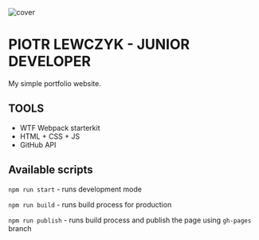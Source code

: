 ![cover](https://lewpiotr1701.github.io/img/og.png)

# PIOTR LEWCZYK - JUNIOR DEVELOPER 

My simple portfolio website.

## TOOLS

- WTF Webpack starterkit
- HTML + CSS + JS
- GitHub API
## Available scripts

`npm run start` - runs development mode

`npm run build` - runs build process for production

`npm run publish` - runs build process and publish the page using `gh-pages` branch
